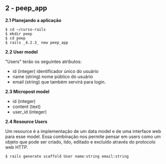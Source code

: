 2 - peep_app
-----------

**2.1 Planejando a aplicação**

    $ cd ~/curso-rails
    $ mkdir peep
    $ cd peep
    $ rails _4.2.3_ new peep_app

**2.2 User model**

"Users" terão os seguintes atributos: 

- id (integer) identificador único do usuário
- name (string) nome público do usuário
- email (string) que também servirá para login.

**2.3 Micropost model**

- id (integer)
- content (text)
- user_id (integer)

**2.4 Resource Users**

Um resource é a implementação de um data model e de uma interface web para esse model. Essa combinação nos permite pensar em users como um objeto que pode ser criado, lido, editado e excluído através do protocolo web HTTP.

    $ rails generate scaffold User name:string email:string



